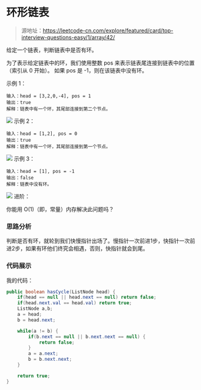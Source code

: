 # 环形链表

> 源地址：https://leetcode-cn.com/explore/featured/card/top-interview-questions-easy/1/array/42/

给定一个链表，判断链表中是否有环。

为了表示给定链表中的环，我们使用整数 pos 来表示链表尾连接到链表中的位置（索引从 0 开始）。 如果 pos 是 -1，则在该链表中没有环。


示例 1：
```
输入：head = [3,2,0,-4], pos = 1
输出：true
解释：链表中有一个环，其尾部连接到第二个节点。
```
![](https://assets.leetcode-cn.com/aliyun-lc-upload/uploads/2018/12/07/circularlinkedlist.png)
示例 2：
```
输入：head = [1,2], pos = 0
输出：true
解释：链表中有一个环，其尾部连接到第一个节点。
```
![](https://assets.leetcode-cn.com/aliyun-lc-upload/uploads/2018/12/07/circularlinkedlist_test2.png)
示例 3：
```
输入：head = [1], pos = -1
输出：false
解释：链表中没有环。
```
![](https://assets.leetcode-cn.com/aliyun-lc-upload/uploads/2018/12/07/circularlinkedlist_test3.png)
进阶：

你能用 O(1)（即，常量）内存解决此问题吗？

### 思路分析
判断是否有环，就轮到我们快慢指针出场了。慢指针一次前进1步，快指针一次前进2步，如果有环他们终究会相遇，否则，快指针就会到尾。

### 代码展示
我的代码：
```java
public boolean hasCycle(ListNode head) {
    if(head == null || head.next == null) return false;
    if(head.next.val == head.val) return true;                          
    ListNode a,b;
    a = head;
    b = head.next;

    while(a != b) {
        if(b.next == null || b.next.next == null) {
            return false;
        }
        a = a.next;
        b = b.next.next;
    }

    return true;
}
```
